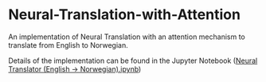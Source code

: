 # Neural-Translation-with-Attention

An implementation of Neural Translation with an attention mechanism to translate from English to Norwegian. 

Details of the implementation can be found in the Jupyter Notebook (<a href="https://github.com/Usefulmaths/Neural-Translation-with-Attention/blob/master/Neural%20Translator%20(English%20-%3E%20Norwegian).ipynb" target="_blank">Neural Translator (English -> Norwegian).ipynb</a>)
